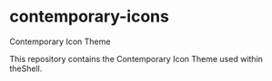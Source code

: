 # contemporary-icons
Contemporary Icon Theme

This repository contains the Contemporary Icon Theme used within theShell.
